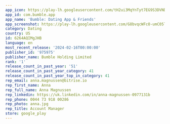 ```yaml
---
app_icon: https://play-lh.googleusercontent.com/tH2ui3MqYnTyt7EG9S3DVNDO7SV7eRtts2phjaE-vZNBvf4meAx5_a5LZc_IbZGAFw
app_id: com.bumble.app
app_name: 'Bumble: Dating App & Friends'
app_screenshot: https://play-lh.googleusercontent.com/G8bvqcWFcO-umC05l-Wab8nmulU3YvoXpXcv3LWR3L8bAaGJMJjcSAL8ibIyk_EwJtA
category: Dating
country: US
id: 6264AQIMgJHB
language: en
most_recent_release: '2024-02-16T00:00:00'
publisher_id: '975975'
publisher_name: Bumble Holding Limited
rank: '1'
release_count_in_past_year: '51'
release_count_in_past_year_category: 41
release_count_in_past_year_top_in_category: 41
rep_email: anna.magnussen@bitrise.io
rep_first_name: Anna
rep_full_name: Anna Magnussen
rep_linkedin: https://uk.linkedin.com/in/anna-magnussen-0977131b
rep_phone: 0044 73 918 00286
rep_photo: anna.jpg
rep_title: Account Manager
store: google_play
---
```

